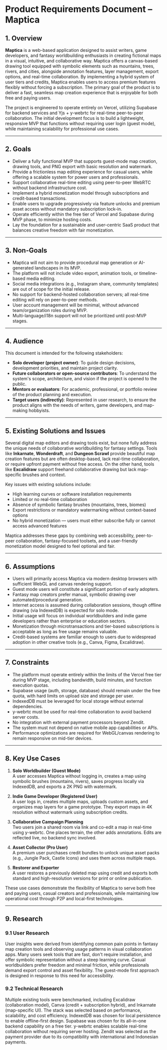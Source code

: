 # Product Requirements Document – Maptica

## 1. Overview

**Maptica** is a web-based application designed to assist writers, game developers, and fantasy worldbuilding enthusiasts in creating fictional maps in a visual, intuitive, and collaborative way. Maptica offers a canvas-based drawing tool equipped with symbolic elements such as mountains, trees, rivers, and cities, alongside annotation features, layer management, export options, and real-time collaboration. By implementing a hybrid system of user tiers and credits, Maptica enables users to access premium features flexibly without forcing a subscription. The primary goal of the product is to deliver a fast, seamless map creation experience that is enjoyable for both free and paying users.

The project is engineered to operate entirely on Vercel, utilizing Supabase for backend services and Yjs + y-webrtc for real-time peer-to-peer collaboration. The initial development focus is to build a lightweight, responsive MVP that functions without requiring user login (guest mode), while maintaining scalability for professional use cases.

---

## 2. Goals

- Deliver a fully functional MVP that supports guest-mode map creation, drawing tools, and PNG export with basic resolution and watermark.
- Provide a frictionless map editing experience for casual users, while offering a scalable system for power users and professionals.
- Support collaborative real-time editing using peer-to-peer WebRTC without backend infrastructure cost.
- Implement a hybrid monetization model through subscriptions and credit-based transactions.
- Enable users to upgrade progressively via feature unlocks and premium asset access without mandatory subscription lock-in.
- Operate efficiently within the free tier of Vercel and Supabase during MVP phase, to minimize hosting costs.
- Lay the foundation for a sustainable and user-centric SaaS product that balances creative freedom with fair monetization.

---

## 3. Non-Goals

- Maptica will not aim to provide procedural map generation or AI-generated landscapes in its MVP.
- The platform will not include video export, animation tools, or timeline-based media editing.
- Social media integrations (e.g., Instagram share, community templates) are out of scope for the initial release.
- No support for backend-hosted collaboration servers; all real-time editing will rely on peer-to-peer methods.
- User account management will be minimal, without advanced team/organization roles during MVP.
- Multi-language/i18n support will not be prioritized until post-MVP stages.

---

## 4. Audience

This document is intended for the following stakeholders:

- **Solo developer (project owner)**: To guide design decisions, development priorities, and maintain project clarity.
- **Future collaborators or open-source contributors**: To understand the system's scope, architecture, and vision if the project is opened to the public.
- **Mentors or evaluators**: For academic, professional, or portfolio review of the product planning and execution.
- **Target users (indirectly)**: Represented in user research, to ensure the product aligns with the needs of writers, game developers, and map-making hobbyists.

---

## 5. Existing Solutions and Issues

Several digital map editors and drawing tools exist, but none fully address the unique needs of collaborative worldbuilding for fantasy settings. Tools like **Inkarnate**, **Wonderdraft**, and **Dungeon Scrawl** provide beautiful map creation features but are often desktop-based, lack real-time collaboration, or require upfront payment without free access. On the other hand, tools like **Excalidraw** support freehand collaborative drawing but lack map-specific brushes and context.

Key issues with existing solutions include:
- High learning curves or software installation requirements
- Limited or no real-time collaboration
- Absence of symbolic fantasy brushes (mountains, trees, biomes)
- Export restrictions or mandatory watermarking without context-based options
- No hybrid monetization — users must either subscribe fully or cannot access advanced features

Maptica addresses these gaps by combining web accessibility, peer-to-peer collaboration, fantasy-focused toolsets, and a user-friendly monetization model designed to feel optional and fair.

---

## 6. Assumptions

- Users will primarily access Maptica via modern desktop browsers with sufficient WebGL and canvas rendering support.
- Guest mode users will constitute a significant portion of early adopters.
- Fantasy map creators prefer manual, symbolic drawing over automated/procedural generation.
- Internet access is assumed during collaboration sessions, though offline drawing (via IndexedDB) is expected for solo mode.
- Initial usage will focus on individual worldbuilders and indie game developers rather than enterprise or education sectors.
- Monetization through microtransactions and tier-based subscriptions is acceptable as long as free usage remains valuable.
- Credit-based systems are familiar enough to users due to widespread adoption in other creative tools (e.g., Canva, Figma, Excalidraw).

---

## 7. Constraints

- The platform must operate entirely within the limits of the Vercel free tier during MVP stage, including bandwidth, build minutes, and function execution quotas.
- Supabase usage (auth, storage, database) should remain under the free quota, with hard limits on upload size and storage per user.
- IndexedDB must be leveraged for local storage without external dependencies.
- y-webrtc must be used for real-time collaboration to avoid backend server costs.
- No integration with external payment processors beyond Zendit.
- The system must not depend on native mobile app capabilities or APIs.
- Performance optimizations are required for WebGL/canvas rendering to remain responsive on mid-tier devices.

---

## 8. Key Use Cases

1. **Solo Worldbuilder (Guest Mode)**  
   A user accesses Maptica without logging in, creates a map using symbolic brushes (mountains, rivers), saves progress locally via IndexedDB, and exports a 2K PNG with watermark.

2. **Indie Game Developer (Registered User)**  
   A user logs in, creates multiple maps, uploads custom assets, and organizes map layers for a game prototype. They export maps in 4K resolution without watermark using subscription credits.

3. **Collaborative Campaign Planning**  
   Two users join a shared room via link and co-edit a map in real-time using y-webrtc. One places terrain, the other adds annotations. Edits are reflected live, no backend sync involved.

4. **Asset Collector (Pro User)**  
   A premium user purchases credit bundles to unlock unique asset packs (e.g., Jungle Pack, Castle Icons) and uses them across multiple maps.

5. **Restorer and Exporter**  
   A user restores a previously deleted map using credit and exports both standard and high-resolution versions for print or online publication.

These use cases demonstrate the flexibility of Maptica to serve both free and paying users, casual creators and professionals, while maintaining low operational cost through P2P and local-first technologies.

---

## 9. Research

### 9.1 User Research
User insights were derived from identifying common pain points in fantasy map creation tools and observing usage patterns in visual collaboration apps. Many users seek tools that are fast, don't require installation, and offer symbolic representation without a steep learning curve. Casual worldbuilders prefer freedom and minimal friction, while professionals demand export control and asset flexibility. The guest-mode first approach is designed in response to this need for accessibility.

### 9.2 Technical Research
Multiple existing tools were benchmarked, including Excalidraw (collaboration model), Canva (credit + subscription hybrid), and Inkarnate (map-specific UI). The stack was selected based on performance, scalability, and cost efficiency. IndexedDB was chosen for local persistence to enable offline-first design. Supabase was chosen for its all-in-one backend capability on a free tier. y-webrtc enables scalable real-time collaboration without requiring server hosting. Zendit was selected as the payment provider due to its compatibility with international and Indonesian payments.

